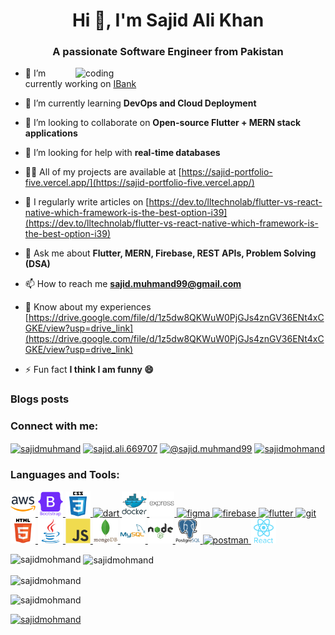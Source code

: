 <h1 align="center">Hi 👋, I'm Sajid Ali Khan</h1>
<h3 align="center">A passionate Software Engineer from Pakistan</h3>
<img align="right" alt="coding" width="400" src="https://user-images.githubusercontent.com/55389276/140866485-8fb1c876-9a8f-4d6a-98dc-08c4981eaf70.gif">

- 🔭 I’m currently working on [IBank](https://github.com/SajidMohmand/IBank-App.git)

- 🌱 I’m currently learning **DevOps and Cloud Deployment**

- 👯 I’m looking to collaborate on **Open-source Flutter + MERN stack applications**

- 🤝 I’m looking for help with **real-time databases**

- 👨‍💻 All of my projects are available at [https://sajid-portfolio-five.vercel.app/](https://sajid-portfolio-five.vercel.app/)

- 📝 I regularly write articles on [https://dev.to/lltechnolab/flutter-vs-react-native-which-framework-is-the-best-option-i39](https://dev.to/lltechnolab/flutter-vs-react-native-which-framework-is-the-best-option-i39)

- 💬 Ask me about **Flutter, MERN, Firebase, REST APIs, Problem Solving (DSA)**

- 📫 How to reach me **sajid.muhmand99@gmail.com**

- 📄 Know about my experiences [https://drive.google.com/file/d/1z5dw8QKWuW0PjGJs4znGV36ENt4xCGKE/view?usp=drive_link](https://drive.google.com/file/d/1z5dw8QKWuW0PjGJs4znGV36ENt4xCGKE/view?usp=drive_link)

- ⚡ Fun fact **I think I am funny 😄**

### Blogs posts
<!-- BLOG-POST-LIST:START -->
<!-- BLOG-POST-LIST:END -->

<h3 align="left">Connect with me:</h3>
<p align="left">
<a href="https://linkedin.com/in/sajidmuhmand" target="blank"><img align="center" src="https://raw.githubusercontent.com/rahuldkjain/github-profile-readme-generator/master/src/images/icons/Social/linked-in-alt.svg" alt="sajidmuhmand" height="30" width="40" /></a>
<a href="https://fb.com/sajid.ali.669707" target="blank"><img align="center" src="https://raw.githubusercontent.com/rahuldkjain/github-profile-readme-generator/master/src/images/icons/Social/facebook.svg" alt="sajid.ali.669707" height="30" width="40" /></a>
<a href="https://medium.com/@sajid.muhmand99" target="blank"><img align="center" src="https://raw.githubusercontent.com/rahuldkjain/github-profile-readme-generator/master/src/images/icons/Social/medium.svg" alt="@sajid.muhmand99" height="30" width="40" /></a>
<a href="https://www.leetcode.com/sajidmohmand" target="blank"><img align="center" src="https://raw.githubusercontent.com/rahuldkjain/github-profile-readme-generator/master/src/images/icons/Social/leet-code.svg" alt="sajidmohmand" height="30" width="40" /></a>
</p>

<h3 align="left">Languages and Tools:</h3>
<p align="left"> <a href="https://aws.amazon.com" target="_blank" rel="noreferrer"> <img src="https://raw.githubusercontent.com/devicons/devicon/master/icons/amazonwebservices/amazonwebservices-original-wordmark.svg" alt="aws" width="40" height="40"/> </a> <a href="https://getbootstrap.com" target="_blank" rel="noreferrer"> <img src="https://raw.githubusercontent.com/devicons/devicon/master/icons/bootstrap/bootstrap-plain-wordmark.svg" alt="bootstrap" width="40" height="40"/> </a> <a href="https://www.w3schools.com/css/" target="_blank" rel="noreferrer"> <img src="https://raw.githubusercontent.com/devicons/devicon/master/icons/css3/css3-original-wordmark.svg" alt="css3" width="40" height="40"/> </a> <a href="https://dart.dev" target="_blank" rel="noreferrer"> <img src="https://www.vectorlogo.zone/logos/dartlang/dartlang-icon.svg" alt="dart" width="40" height="40"/> </a> <a href="https://www.docker.com/" target="_blank" rel="noreferrer"> <img src="https://raw.githubusercontent.com/devicons/devicon/master/icons/docker/docker-original-wordmark.svg" alt="docker" width="40" height="40"/> </a> <a href="https://expressjs.com" target="_blank" rel="noreferrer"> <img src="https://raw.githubusercontent.com/devicons/devicon/master/icons/express/express-original-wordmark.svg" alt="express" width="40" height="40"/> </a> <a href="https://www.figma.com/" target="_blank" rel="noreferrer"> <img src="https://www.vectorlogo.zone/logos/figma/figma-icon.svg" alt="figma" width="40" height="40"/> </a> <a href="https://firebase.google.com/" target="_blank" rel="noreferrer"> <img src="https://www.vectorlogo.zone/logos/firebase/firebase-icon.svg" alt="firebase" width="40" height="40"/> </a> <a href="https://flutter.dev" target="_blank" rel="noreferrer"> <img src="https://www.vectorlogo.zone/logos/flutterio/flutterio-icon.svg" alt="flutter" width="40" height="40"/> </a> <a href="https://git-scm.com/" target="_blank" rel="noreferrer"> <img src="https://www.vectorlogo.zone/logos/git-scm/git-scm-icon.svg" alt="git" width="40" height="40"/> </a> <a href="https://www.w3.org/html/" target="_blank" rel="noreferrer"> <img src="https://raw.githubusercontent.com/devicons/devicon/master/icons/html5/html5-original-wordmark.svg" alt="html5" width="40" height="40"/> </a> <a href="https://www.java.com" target="_blank" rel="noreferrer"> <img src="https://raw.githubusercontent.com/devicons/devicon/master/icons/java/java-original.svg" alt="java" width="40" height="40"/> </a> <a href="https://developer.mozilla.org/en-US/docs/Web/JavaScript" target="_blank" rel="noreferrer"> <img src="https://raw.githubusercontent.com/devicons/devicon/master/icons/javascript/javascript-original.svg" alt="javascript" width="40" height="40"/> </a> <a href="https://www.mongodb.com/" target="_blank" rel="noreferrer"> <img src="https://raw.githubusercontent.com/devicons/devicon/master/icons/mongodb/mongodb-original-wordmark.svg" alt="mongodb" width="40" height="40"/> </a> <a href="https://www.mysql.com/" target="_blank" rel="noreferrer"> <img src="https://raw.githubusercontent.com/devicons/devicon/master/icons/mysql/mysql-original-wordmark.svg" alt="mysql" width="40" height="40"/> </a> <a href="https://nodejs.org" target="_blank" rel="noreferrer"> <img src="https://raw.githubusercontent.com/devicons/devicon/master/icons/nodejs/nodejs-original-wordmark.svg" alt="nodejs" width="40" height="40"/> </a> <a href="https://www.postgresql.org" target="_blank" rel="noreferrer"> <img src="https://raw.githubusercontent.com/devicons/devicon/master/icons/postgresql/postgresql-original-wordmark.svg" alt="postgresql" width="40" height="40"/> </a> <a href="https://postman.com" target="_blank" rel="noreferrer"> <img src="https://www.vectorlogo.zone/logos/getpostman/getpostman-icon.svg" alt="postman" width="40" height="40"/> </a> <a href="https://reactjs.org/" target="_blank" rel="noreferrer"> <img src="https://raw.githubusercontent.com/devicons/devicon/master/icons/react/react-original-wordmark.svg" alt="react" width="40" height="40"/> </a> </p>



<p><img align="left" src="https://github-readme-stats.vercel.app/api/top-langs?username=sajidmohmand&show_icons=true&locale=en&layout=compact" alt="sajidmohmand" /></p>

<p>&nbsp;<img align="center" src="https://github-readme-stats.vercel.app/api?username=sajidmohmand&show_icons=true&locale=en" alt="sajidmohmand" /></p>

<p><img align="center" src="https://github-readme-streak-stats.herokuapp.com/?user=sajidmohmand&" alt="sajidmohmand" /></p>

<p align="left"> <img src="https://komarev.com/ghpvc/?username=sajidmohmand&label=Profile%20views&color=0e75b6&style=flat" alt="sajidmohmand" /> </p>

<p align="left"> <a href="https://github.com/ryo-ma/github-profile-trophy"><img src="https://github-profile-trophy.vercel.app/?username=sajidmohmand" alt="sajidmohmand" /></a> </p>

<p align="left"> <a href="https://twitter.com/" target="blank"><img src="https://img.shields.io/twitter/follow/?logo=twitter&style=for-the-badge" alt="" /></a> </p>

